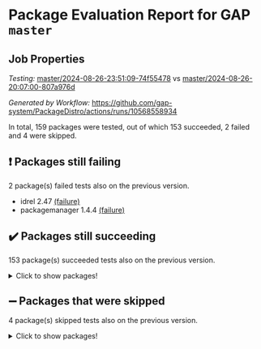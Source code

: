 # Package Evaluation Report for GAP `master`

## Job Properties

*Testing:* [master/2024-08-26-23:51:09-74f55478](https://github.com/gap-system/PackageDistro/blob/data/reports/master/2024-08-26-23:51:09-74f55478) vs [master/2024-08-26-20:07:00-807a976d](https://github.com/gap-system/PackageDistro/blob/data/reports/master/2024-08-26-20:07:00-807a976d)

*Generated by Workflow:* https://github.com/gap-system/PackageDistro/actions/runs/10568558934

In total, 159 packages were tested, out of which 153 succeeded, 2 failed and 4 were skipped.

## :exclamation: Packages still failing

2 package(s) failed tests also on the previous version.
- idrel 2.47 [(failure)](https://github.com/gap-system/PackageDistro/actions/runs/10568558934/job/29280029589)
- packagemanager 1.4.4 [(failure)](https://github.com/gap-system/PackageDistro/actions/runs/10568558934/job/29280037119)

## :heavy_check_mark: Packages still succeeding

153 package(s) succeeded tests also on the previous version.
<details><summary>Click to show packages!</summary>

- 4ti2interface 2023.02-04 [(success)](https://github.com/gap-system/PackageDistro/actions/runs/10568558934/job/29280007157)
- ace 5.6.2 [(success)](https://github.com/gap-system/PackageDistro/actions/runs/10568558934/job/29280011025)
- aclib 1.3.2 [(success)](https://github.com/gap-system/PackageDistro/actions/runs/10568558934/job/29280011748)
- agt 0.3.1 [(success)](https://github.com/gap-system/PackageDistro/actions/runs/10568558934/job/29280012406)
- alnuth 3.2.1 [(success)](https://github.com/gap-system/PackageDistro/actions/runs/10568558934/job/29280012737)
- anupq 3.3.0 [(success)](https://github.com/gap-system/PackageDistro/actions/runs/10568558934/job/29280014436)
- atlasrep 2.1.8 [(success)](https://github.com/gap-system/PackageDistro/actions/runs/10568558934/job/29280016002)
- autodoc 2023.06.19 [(success)](https://github.com/gap-system/PackageDistro/actions/runs/10568558934/job/29280016366)
- automata 1.15 [(success)](https://github.com/gap-system/PackageDistro/actions/runs/10568558934/job/29280016621)
- automgrp 1.3.2 [(success)](https://github.com/gap-system/PackageDistro/actions/runs/10568558934/job/29280016868)
- autpgrp 1.11 [(success)](https://github.com/gap-system/PackageDistro/actions/runs/10568558934/job/29280017214)
- cap 2024.08-05 [(success)](https://github.com/gap-system/PackageDistro/actions/runs/10568558934/job/29280017582)
- caratinterface 2.3.6 [(success)](https://github.com/gap-system/PackageDistro/actions/runs/10568558934/job/29280017812)
- cddinterface 2022.11.01 [(success)](https://github.com/gap-system/PackageDistro/actions/runs/10568558934/job/29280018059)
- circle 1.6.6 [(success)](https://github.com/gap-system/PackageDistro/actions/runs/10568558934/job/29280018262)
- classicpres 1.22 [(success)](https://github.com/gap-system/PackageDistro/actions/runs/10568558934/job/29280018486)
- cohomolo 1.6.11 [(success)](https://github.com/gap-system/PackageDistro/actions/runs/10568558934/job/29280018751)
- congruence 1.2.6 [(success)](https://github.com/gap-system/PackageDistro/actions/runs/10568558934/job/29280019088)
- corelg 1.57 [(success)](https://github.com/gap-system/PackageDistro/actions/runs/10568558934/job/29280019275)
- crime 1.6 [(success)](https://github.com/gap-system/PackageDistro/actions/runs/10568558934/job/29280019506)
- crisp 1.4.6 [(success)](https://github.com/gap-system/PackageDistro/actions/runs/10568558934/job/29280019830)
- crypting 0.10.4 [(success)](https://github.com/gap-system/PackageDistro/actions/runs/10568558934/job/29280020150)
- cryst 4.1.27 [(success)](https://github.com/gap-system/PackageDistro/actions/runs/10568558934/job/29280020391)
- crystcat 1.1.10 [(success)](https://github.com/gap-system/PackageDistro/actions/runs/10568558934/job/29280020648)
- ctbllib 1.3.9 [(success)](https://github.com/gap-system/PackageDistro/actions/runs/10568558934/job/29280020878)
- cubefree 1.19 [(success)](https://github.com/gap-system/PackageDistro/actions/runs/10568558934/job/29280021077)
- curlinterface 2.3.2 [(success)](https://github.com/gap-system/PackageDistro/actions/runs/10568558934/job/29280021294)
- cvec 2.8.1 [(success)](https://github.com/gap-system/PackageDistro/actions/runs/10568558934/job/29280021485)
- datastructures 0.3.0 [(success)](https://github.com/gap-system/PackageDistro/actions/runs/10568558934/job/29280021686)
- deepthought 1.0.6 [(success)](https://github.com/gap-system/PackageDistro/actions/runs/10568558934/job/29280021869)
- design 1.8 [(success)](https://github.com/gap-system/PackageDistro/actions/runs/10568558934/job/29280022047)
- difsets 2.3.1 [(success)](https://github.com/gap-system/PackageDistro/actions/runs/10568558934/job/29280022234)
- digraphs 1.7.1 [(success)](https://github.com/gap-system/PackageDistro/actions/runs/10568558934/job/29280022433)
- edim 1.3.8 [(success)](https://github.com/gap-system/PackageDistro/actions/runs/10568558934/job/29280022664)
- example 4.3.4 [(success)](https://github.com/gap-system/PackageDistro/actions/runs/10568558934/job/29280022868)
- examplesforhomalg 2023.10-01 [(success)](https://github.com/gap-system/PackageDistro/actions/runs/10568558934/job/29280023055)
- factint 1.6.3 [(success)](https://github.com/gap-system/PackageDistro/actions/runs/10568558934/job/29280023276)
- ferret 1.0.11 [(success)](https://github.com/gap-system/PackageDistro/actions/runs/10568558934/job/29280023500)
- fga 1.5.0 [(success)](https://github.com/gap-system/PackageDistro/actions/runs/10568558934/job/29280023748)
- fining 1.5.6 [(success)](https://github.com/gap-system/PackageDistro/actions/runs/10568558934/job/29280023981)
- float 1.0.4 [(success)](https://github.com/gap-system/PackageDistro/actions/runs/10568558934/job/29280024206)
- format 1.4.4 [(success)](https://github.com/gap-system/PackageDistro/actions/runs/10568558934/job/29280024428)
- forms 1.2.11 [(success)](https://github.com/gap-system/PackageDistro/actions/runs/10568558934/job/29280024666)
- fplsa 1.2.6 [(success)](https://github.com/gap-system/PackageDistro/actions/runs/10568558934/job/29280024876)
- fr 2.4.13 [(success)](https://github.com/gap-system/PackageDistro/actions/runs/10568558934/job/29280025083)
- francy 2.0.3 [(success)](https://github.com/gap-system/PackageDistro/actions/runs/10568558934/job/29280025343)
- fwtree 1.3 [(success)](https://github.com/gap-system/PackageDistro/actions/runs/10568558934/job/29280025623)
- gapdoc 1.6.7 [(success)](https://github.com/gap-system/PackageDistro/actions/runs/10568558934/job/29280025958)
- gauss 2023.02-04 [(success)](https://github.com/gap-system/PackageDistro/actions/runs/10568558934/job/29280026420)
- gaussforhomalg 2024.08-01 [(success)](https://github.com/gap-system/PackageDistro/actions/runs/10568558934/job/29280026658)
- gbnp 1.0.5 [(success)](https://github.com/gap-system/PackageDistro/actions/runs/10568558934/job/29280026834)
- generalizedmorphismsforcap 2024.04-01 [(success)](https://github.com/gap-system/PackageDistro/actions/runs/10568558934/job/29280026987)
- genss 1.6.9 [(success)](https://github.com/gap-system/PackageDistro/actions/runs/10568558934/job/29280027159)
- gradedmodules 2024.01-01 [(success)](https://github.com/gap-system/PackageDistro/actions/runs/10568558934/job/29280027307)
- gradedringforhomalg 2024.07-01 [(success)](https://github.com/gap-system/PackageDistro/actions/runs/10568558934/job/29280027466)
- grape 4.9.0 [(success)](https://github.com/gap-system/PackageDistro/actions/runs/10568558934/job/29280027602)
- groupoids 1.74 [(success)](https://github.com/gap-system/PackageDistro/actions/runs/10568558934/job/29280027772)
- grpconst 2.6.5 [(success)](https://github.com/gap-system/PackageDistro/actions/runs/10568558934/job/29280027930)
- guarana 0.96.3 [(success)](https://github.com/gap-system/PackageDistro/actions/runs/10568558934/job/29280028129)
- guava 3.19 [(success)](https://github.com/gap-system/PackageDistro/actions/runs/10568558934/job/29280028315)
- hap 1.65 [(success)](https://github.com/gap-system/PackageDistro/actions/runs/10568558934/job/29280028508)
- hapcryst 0.1.15 [(success)](https://github.com/gap-system/PackageDistro/actions/runs/10568558934/job/29280028710)
- hecke 1.5.3 [(success)](https://github.com/gap-system/PackageDistro/actions/runs/10568558934/job/29280028889)
- help 4.0 [(success)](https://github.com/gap-system/PackageDistro/actions/runs/10568558934/job/29280029086)
- homalg 2024.01-01 [(success)](https://github.com/gap-system/PackageDistro/actions/runs/10568558934/job/29280029265)
- homalgtocas 2023.11-01 [(success)](https://github.com/gap-system/PackageDistro/actions/runs/10568558934/job/29280029439)
- images 1.3.2 [(success)](https://github.com/gap-system/PackageDistro/actions/runs/10568558934/job/29280029757)
- intpic 0.3.0 [(success)](https://github.com/gap-system/PackageDistro/actions/runs/10568558934/job/29280030004)
- io 4.8.3 [(success)](https://github.com/gap-system/PackageDistro/actions/runs/10568558934/job/29280030137)
- io_forhomalg 2023.02-04 [(success)](https://github.com/gap-system/PackageDistro/actions/runs/10568558934/job/29280030300)
- irredsol 1.4.4 [(success)](https://github.com/gap-system/PackageDistro/actions/runs/10568558934/job/29280030475)
- json 2.2.1 [(success)](https://github.com/gap-system/PackageDistro/actions/runs/10568558934/job/29280030684)
- jupyterkernel 1.5.1 [(success)](https://github.com/gap-system/PackageDistro/actions/runs/10568558934/job/29280030849)
- jupyterviz 1.5.6 [(success)](https://github.com/gap-system/PackageDistro/actions/runs/10568558934/job/29280031002)
- kan 1.37 [(success)](https://github.com/gap-system/PackageDistro/actions/runs/10568558934/job/29280031178)
- kbmag 1.5.11 [(success)](https://github.com/gap-system/PackageDistro/actions/runs/10568558934/job/29280031407)
- laguna 3.9.7 [(success)](https://github.com/gap-system/PackageDistro/actions/runs/10568558934/job/29280031630)
- liealgdb 2.2.1 [(success)](https://github.com/gap-system/PackageDistro/actions/runs/10568558934/job/29280031848)
- liepring 2.9.1 [(success)](https://github.com/gap-system/PackageDistro/actions/runs/10568558934/job/29280032097)
- liering 2.4.2 [(success)](https://github.com/gap-system/PackageDistro/actions/runs/10568558934/job/29280032299)
- linearalgebraforcap 2024.08-05 [(success)](https://github.com/gap-system/PackageDistro/actions/runs/10568558934/job/29280032513)
- lins 0.9 [(success)](https://github.com/gap-system/PackageDistro/actions/runs/10568558934/job/29280032788)
- localizeringforhomalg 2023.10-01 [(success)](https://github.com/gap-system/PackageDistro/actions/runs/10568558934/job/29280033141)
- loops 3.4.3 [(success)](https://github.com/gap-system/PackageDistro/actions/runs/10568558934/job/29280033401)
- lpres 1.1.1 [(success)](https://github.com/gap-system/PackageDistro/actions/runs/10568558934/job/29280033620)
- majoranaalgebras 1.5.2 [(success)](https://github.com/gap-system/PackageDistro/actions/runs/10568558934/job/29280033832)
- mapclass 1.4.6 [(success)](https://github.com/gap-system/PackageDistro/actions/runs/10568558934/job/29280034053)
- matgrp 0.70 [(success)](https://github.com/gap-system/PackageDistro/actions/runs/10568558934/job/29280034257)
- matricesforhomalg 2024.08-05 [(success)](https://github.com/gap-system/PackageDistro/actions/runs/10568558934/job/29280034490)
- modisom 2.5.4 [(success)](https://github.com/gap-system/PackageDistro/actions/runs/10568558934/job/29280034669)
- modulepresentationsforcap 2024.08-01 [(success)](https://github.com/gap-system/PackageDistro/actions/runs/10568558934/job/29280034861)
- modules 2024.01-01 [(success)](https://github.com/gap-system/PackageDistro/actions/runs/10568558934/job/29280035048)
- monoidalcategories 2024.06-02 [(success)](https://github.com/gap-system/PackageDistro/actions/runs/10568558934/job/29280035270)
- nconvex 2022.09-01 [(success)](https://github.com/gap-system/PackageDistro/actions/runs/10568558934/job/29280035474)
- nilmat 1.4.2 [(success)](https://github.com/gap-system/PackageDistro/actions/runs/10568558934/job/29280035656)
- nock 1.5 [(success)](https://github.com/gap-system/PackageDistro/actions/runs/10568558934/job/29280035866)
- normalizinterface 1.3.6 [(success)](https://github.com/gap-system/PackageDistro/actions/runs/10568558934/job/29280036088)
- nq 2.5.11 [(success)](https://github.com/gap-system/PackageDistro/actions/runs/10568558934/job/29280036289)
- numericalsgps 1.3.1 [(success)](https://github.com/gap-system/PackageDistro/actions/runs/10568558934/job/29280036527)
- openmath 11.5.3 [(success)](https://github.com/gap-system/PackageDistro/actions/runs/10568558934/job/29280036702)
- orb 4.9.1 [(success)](https://github.com/gap-system/PackageDistro/actions/runs/10568558934/job/29280036938)
- patternclass 2.4.3 [(success)](https://github.com/gap-system/PackageDistro/actions/runs/10568558934/job/29280037330)
- permut 2.0.5 [(success)](https://github.com/gap-system/PackageDistro/actions/runs/10568558934/job/29280037561)
- polenta 1.3.10 [(success)](https://github.com/gap-system/PackageDistro/actions/runs/10568558934/job/29280037738)
- polymaking 0.8.7 [(success)](https://github.com/gap-system/PackageDistro/actions/runs/10568558934/job/29280037951)
- primgrp 3.4.4 [(success)](https://github.com/gap-system/PackageDistro/actions/runs/10568558934/job/29280038155)
- profiling 2.5.4 [(success)](https://github.com/gap-system/PackageDistro/actions/runs/10568558934/job/29280038318)
- qdistrnd 0.9.4 [(success)](https://github.com/gap-system/PackageDistro/actions/runs/10568558934/job/29280038510)
- qpa 1.35 [(success)](https://github.com/gap-system/PackageDistro/actions/runs/10568558934/job/29280038658)
- quagroup 1.8.4 [(success)](https://github.com/gap-system/PackageDistro/actions/runs/10568558934/job/29280038810)
- radiroot 2.9 [(success)](https://github.com/gap-system/PackageDistro/actions/runs/10568558934/job/29280038974)
- rcwa 4.7.1 [(success)](https://github.com/gap-system/PackageDistro/actions/runs/10568558934/job/29280039149)
- rds 1.8 [(success)](https://github.com/gap-system/PackageDistro/actions/runs/10568558934/job/29280039301)
- recog 1.4.2 [(success)](https://github.com/gap-system/PackageDistro/actions/runs/10568558934/job/29280039477)
- repndecomp 1.3.0 [(success)](https://github.com/gap-system/PackageDistro/actions/runs/10568558934/job/29280039648)
- repsn 3.1.2 [(success)](https://github.com/gap-system/PackageDistro/actions/runs/10568558934/job/29280039885)
- resclasses 4.7.3 [(success)](https://github.com/gap-system/PackageDistro/actions/runs/10568558934/job/29280040085)
- ringsforhomalg 2024.06-01 [(success)](https://github.com/gap-system/PackageDistro/actions/runs/10568558934/job/29280040252)
- sco 2023.08-01 [(success)](https://github.com/gap-system/PackageDistro/actions/runs/10568558934/job/29280040459)
- scscp 2.4.3 [(success)](https://github.com/gap-system/PackageDistro/actions/runs/10568558934/job/29280040683)
- semigroups 5.3.7 [(success)](https://github.com/gap-system/PackageDistro/actions/runs/10568558934/job/29280040904)
- sglppow 2.4 [(success)](https://github.com/gap-system/PackageDistro/actions/runs/10568558934/job/29280041237)
- sgpviz 0.999.5 [(success)](https://github.com/gap-system/PackageDistro/actions/runs/10568558934/job/29280041444)
- simpcomp 2.1.14 [(success)](https://github.com/gap-system/PackageDistro/actions/runs/10568558934/job/29280041627)
- singular 2024.06.03 [(success)](https://github.com/gap-system/PackageDistro/actions/runs/10568558934/job/29280041835)
- sl2reps 1.1 [(success)](https://github.com/gap-system/PackageDistro/actions/runs/10568558934/job/29280042023)
- sla 1.6.2 [(success)](https://github.com/gap-system/PackageDistro/actions/runs/10568558934/job/29280042279)
- smallgrp 1.5.4 [(success)](https://github.com/gap-system/PackageDistro/actions/runs/10568558934/job/29280042523)
- smallsemi 0.7.0 [(success)](https://github.com/gap-system/PackageDistro/actions/runs/10568558934/job/29280042709)
- sonata 2.9.6 [(success)](https://github.com/gap-system/PackageDistro/actions/runs/10568558934/job/29280042888)
- sophus 1.27 [(success)](https://github.com/gap-system/PackageDistro/actions/runs/10568558934/job/29280043082)
- sotgrps 1.2 [(success)](https://github.com/gap-system/PackageDistro/actions/runs/10568558934/job/29280043280)
- spinsym 1.5.2 [(success)](https://github.com/gap-system/PackageDistro/actions/runs/10568558934/job/29280043452)
- standardff 1.0 [(success)](https://github.com/gap-system/PackageDistro/actions/runs/10568558934/job/29280043649)
- symbcompcc 1.3.2 [(success)](https://github.com/gap-system/PackageDistro/actions/runs/10568558934/job/29280043858)
- thelma 1.3 [(success)](https://github.com/gap-system/PackageDistro/actions/runs/10568558934/job/29280044168)
- tomlib 1.2.11 [(success)](https://github.com/gap-system/PackageDistro/actions/runs/10568558934/job/29280044386)
- toolsforhomalg 2024.07-01 [(success)](https://github.com/gap-system/PackageDistro/actions/runs/10568558934/job/29280045011)
- toric 1.9.6 [(success)](https://github.com/gap-system/PackageDistro/actions/runs/10568558934/job/29280045219)
- toricvarieties 2022.07.13 [(success)](https://github.com/gap-system/PackageDistro/actions/runs/10568558934/job/29280045466)
- transgrp 3.6.5 [(success)](https://github.com/gap-system/PackageDistro/actions/runs/10568558934/job/29280045707)
- typeset 1.2.2 [(success)](https://github.com/gap-system/PackageDistro/actions/runs/10568558934/job/29280045909)
- ugaly 4.1.3 [(success)](https://github.com/gap-system/PackageDistro/actions/runs/10568558934/job/29280046126)
- unipot 1.6 [(success)](https://github.com/gap-system/PackageDistro/actions/runs/10568558934/job/29280046341)
- unitlib 4.2.0 [(success)](https://github.com/gap-system/PackageDistro/actions/runs/10568558934/job/29280046545)
- utils 0.85 [(success)](https://github.com/gap-system/PackageDistro/actions/runs/10568558934/job/29280046745)
- uuid 0.7 [(success)](https://github.com/gap-system/PackageDistro/actions/runs/10568558934/job/29280046921)
- walrus 0.9991 [(success)](https://github.com/gap-system/PackageDistro/actions/runs/10568558934/job/29280047081)
- wedderga 4.10.5 [(success)](https://github.com/gap-system/PackageDistro/actions/runs/10568558934/job/29280047292)
- xmod 2.92 [(success)](https://github.com/gap-system/PackageDistro/actions/runs/10568558934/job/29280047487)
- xmodalg 1.23 [(success)](https://github.com/gap-system/PackageDistro/actions/runs/10568558934/job/29280047649)
- yangbaxter 0.10.6 [(success)](https://github.com/gap-system/PackageDistro/actions/runs/10568558934/job/29280047810)
- zeromqinterface 0.15 [(success)](https://github.com/gap-system/PackageDistro/actions/runs/10568558934/job/29280047959)
</details>

## :heavy_minus_sign: Packages that were skipped

4 package(s) skipped tests also on the previous version.
<details><summary>Click to show packages!</summary>

- browse 1.8.21 [(skipped)](https://github.com/gap-system/PackageDistro/actions/runs/10568558934/job/29279754895)
- itc 1.5.1 [(skipped)](https://github.com/gap-system/PackageDistro/actions/runs/10568558934/job/29279754895)
- polycyclic 2.16 [(skipped)](https://github.com/gap-system/PackageDistro/actions/runs/10568558934/job/29279754895)
- xgap 4.32 [(skipped)](https://github.com/gap-system/PackageDistro/actions/runs/10568558934/job/29279754895)
</details>

